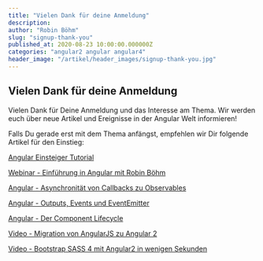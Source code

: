 ```yaml
---
title: "Vielen Dank für deine Anmeldung"
description: 
author: "Robin Böhm"
slug: "signup-thank-you"
published_at: 2020-08-23 10:00:00.000000Z
categories: "angular2 angular angular4"
header_image: "/artikel/header_images/signup-thank-you.jpg"
---
```


## Vielen Dank für deine Anmeldung
Vielen Dank für Deine Anmeldung und das Interesse am Thema. Wir werden euch über neue Artikel und Ereignisse in der Angular Welt informieren! 

Falls Du gerade erst mit dem Thema anfängst, empfehlen wir Dir folgende Artikel für den Einstieg:

[Angular Einsteiger Tutorial](https://angularjs.de/artikel/angular2-tutorial-deutsch)

[Webinar - Einführung in Angular mit Robin Böhm](https://angularjs.de/artikel/angular2-typescript-webinar)

[Angular - Asynchronität von Callbacks zu Observables](https://angularjs.de/artikel/angular2-observables)

[Angular - Outputs, Events und EventEmitter](https://angularjs.de/artikel/angular2-output-events)

[Angular - Der Component Lifecycle](https://angularjs.de/artikel/angular-2-component-lifecycle)

[Video - Migration von AngularJS zu Angular 2](https://angularjs.de/artikel/migration-angularjs-angular2)

[Video - Bootstrap SASS 4 mit Angular2 in wenigen Sekunden](https://angularjs.de/artikel/angular2-bootstrap-sass-angular-cli)